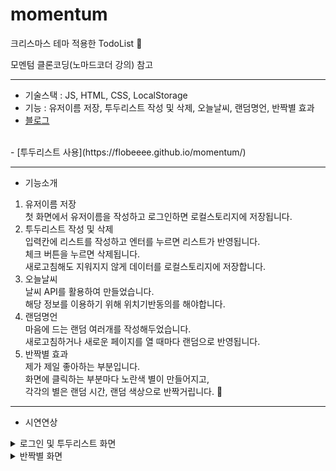 # momentum
크리스마스 테마 적용한 TodoList 🎄

모멘텀 클론코딩(노마드코더 강의) 참고

---

- 기술스택 : JS, HTML, CSS, LocalStorage <br >
- 기능 : 유저이름 저장, 투두리스트 작성 및 삭제, 오늘날씨, 랜덤명언, 반짝별 효과 <br >
- [블로그](https://velog.io/@flobeeee/%ED%88%AC%EB%91%90%EB%A6%AC%EC%8A%A4%ED%8A%B8-%EB%A7%8C%EB%93%A4%EA%B8%B0-%ED%81%AC%EB%A6%AC%EC%8A%A4%EB%A7%88%EC%8A%A4-%ED%85%8C%EB%A7%88)
<br >
- [투두리스트 사용](https://flobeeee.github.io/momentum/)

---

- 기능소개
1. 유저이름 저장 <br >첫 화면에서 유저이름을 작성하고 로그인하면 로컬스토리지에 저장됩니다.
2. 투두리스트 작성 및 삭제 <br >입력칸에 리스트를 작성하고 엔터를 누르면 리스트가 반영됩니다.
<br > 체크 버튼을 누르면 삭제됩니다.
<br > 새로고침해도 지워지지 않게 데이터를 로컬스토리지에 저장합니다.
3. 오늘날씨
<br > 날씨 API를 활용하여 만들었습니다.
<br > 해당 정보를 이용하기 위해 위치기반동의를 해야합니다.
4. 랜덤명언
<br > 마음에 드는 랜덤 여러개를 작성해두었습니다.
<br > 새로고침하거나 새로운 페이지를 열 때마다 랜덤으로 반영됩니다.
5. 반짝별 효과
<br > 제가 제일 좋아하는 부분입니다.
<br > 화면에 클릭하는 부분마다 노란색 별이 만들어지고,
<br > 각각의 별은 랜덤 시간, 랜덤 색상으로 반짝거립니다. 🌟

---

- 시연연상 


</div>
</details>

<details>
<summary>로그인 및 투두리스트 화면</summary>

![](https://images.velog.io/images/flobeeee/post/8d3ce41b-e582-4ed6-b9cf-1002a6562b6e/Dec-13-2021%2021-13-08.gif)

</div>
</details>

</div>
</details>

<details>
<summary>반짝별 화면</summary>

![](https://images.velog.io/images/flobeeee/post/5041f2ec-d7d7-43a4-adc8-796e743e784d/Dec-13-2021%2021-14-21(1).gif)

</div>
</details>
